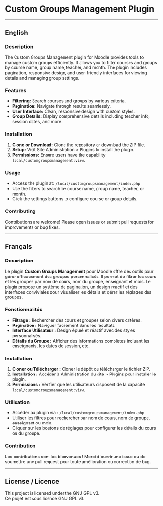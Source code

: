 # Custom Groups Management Plugin

---

## English

### Description
The Custom Groups Management plugin for Moodle provides tools to manage custom groups efficiently. It allows you to filter courses and groups by course name, group name, teacher, and month. The plugin includes pagination, responsive design, and user-friendly interfaces for viewing details and managing group settings.

### Features
- **Filtering:** Search courses and groups by various criteria.
- **Pagination:** Navigate through results seamlessly.
- **User Interface:** Clean, responsive design with custom styles.
- **Group Details:** Display comprehensive details including teacher info, session dates, and more.

### Installation
1. **Clone or Download:** Clone the repository or download the ZIP file.
3. **Setup:** Visit Site Administration > Plugins to install the plugin.
4. **Permissions:** Ensure users have the capability `local/customgroupsmanagement:view`.

### Usage
- Access the plugin at: `/local/customgroupsmanagement/index.php`
- Use the filters to search by course name, group name, teacher, or month.
- Click the settings buttons to configure course or group details.

### Contributing
Contributions are welcome! Please open issues or submit pull requests for improvements or bug fixes.

---

## Français

### Description
Le plugin **Custom Groups Management** pour Moodle offre des outils pour gérer efficacement des groupes personnalisés. Il permet de filtrer les cours et les groupes par nom de cours, nom du groupe, enseignant et mois. Le plugin propose un système de pagination, un design réactif et des interfaces conviviales pour visualiser les détails et gérer les réglages des groupes.

### Fonctionnalités
- **Filtrage :** Rechercher des cours et groupes selon divers critères.
- **Pagination :** Naviguer facilement dans les résultats.
- **Interface Utilisateur :** Design épuré et réactif avec des styles personnalisés.
- **Détails du Groupe :** Afficher des informations complètes incluant les enseignants, les dates de session, etc.

### Installation
1. **Cloner ou Télécharger :** Cloner le dépôt ou télécharger le fichier ZIP.
2. **Installation :** Accéder à Administration du site > Plugins pour installer le plugin.
3. **Permissions :** Vérifier que les utilisateurs disposent de la capacité `local/customgroupsmanagement:view`.

### Utilisation
- Accéder au plugin via : `/local/customgroupsmanagement/index.php`
- Utiliser les filtres pour rechercher par nom de cours, nom de groupe, enseignant ou mois.
- Cliquer sur les boutons de réglages pour configurer les détails du cours ou du groupe.

### Contribution
Les contributions sont les bienvenues ! Merci d'ouvrir une issue ou de soumettre une pull request pour toute amélioration ou correction de bug.

---

## License / Licence
This project is licensed under the GNU GPL v3.  
Ce projet est sous licence GNU GPL v3.
